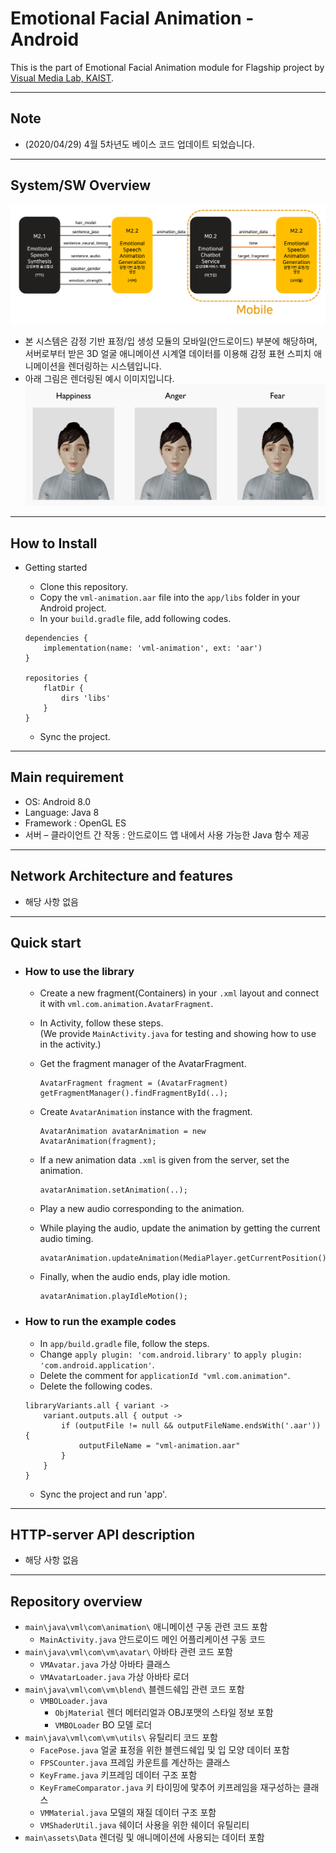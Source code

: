 # Emotional Facial Animation - Android
This is the part of Emotional Facial Animation module for Flagship project by [Visual Media Lab, KAIST](http://vml.kaist.ac.kr).

***

## Note

* (2020/04/29) 4월 5차년도 베이스 코드 업데이트 되었습니다.

***

## System/SW Overview
![mobile_img](./img/mobile.png)
* 본 시스템은 감정 기반 표정/입 생성 모듈의 모바일(안드로이드) 부분에 해당하며, 서버로부터 받은 3D 얼굴 애니메이션 시계열 데이터를 이용해 감정 표현 스피치 애니메이션을 렌더링하는 시스템입니다. 
* 아래 그림은 렌더링된 예시 이미지입니다.
![anim_img](./img/animation.jpg)

***

## How to Install

- Getting started
  - Clone this repository.
  - Copy the `vml-animation.aar` file into the `app/libs` folder in your Android project.
  - In your `build.gradle` file, add following codes.

  ```
  dependencies {
      implementation(name: 'vml-animation', ext: 'aar')
  }  
  
  repositories {
      flatDir {
          dirs 'libs'
      }
  }
  ```
  - Sync the project.

***

## Main requirement

* OS: Android 8.0
* Language: Java 8
* Framework : OpenGL ES
* 서버 – 클라이언트 간 작동 : 안드로이드 앱 내에서 사용 가능한 Java 함수 제공

***

## Network Architecture and features

* 해당 사항 없음

***

## Quick start

- ### How to use the library

  - Create a new fragment(Containers) in your `.xml` layout and connect it with `vml.com.animation.AvatarFragment`.

  - In Activity, follow these steps.  
    (We provide `MainActivity.java` for testing and showing how to use in the activity.)  

  - Get the fragment manager of the AvatarFragment.  

    ```
    AvatarFragment fragment = (AvatarFragment) getFragmentManager().findFragmentById(..);
    ```

  - Create `AvatarAnimation` instance with the fragment.  

    ```
    AvatarAnimation avatarAnimation = new AvatarAnimation(fragment);
    ```

  - If a new animation data `.xml` is given from the server, set the animation.  

    ```
    avatarAnimation.setAnimation(..);
    ```

  - Play a new audio corresponding to the animation.  

  - While playing the audio, update the animation by getting the current audio timing.  

    ```
    avatarAnimation.updateAnimation(MediaPlayer.getCurrentPosition());
    ```

  - Finally, when the audio ends, play idle motion.  

    ```
    avatarAnimation.playIdleMotion();
    ```

- ### How to run the example codes

  - In `app/build.gradle` file, follow the steps.
  - Change `apply plugin: 'com.android.library'` to `apply plugin: 'com.android.application'`.
  - Delete the comment for `applicationId "vml.com.animation"`.
  - Delete the following codes.

  ```
  libraryVariants.all { variant ->
      variant.outputs.all { output ->
          if (outputFile != null && outputFileName.endsWith('.aar')) {
              outputFileName = "vml-animation.aar"
          }
      }
  }
  ```

  - Sync the project and run 'app'.


***

## HTTP-server API description

* 해당 사항 없음

***

## Repository overview

* `main\java\vml\com\animation\` 애니메이션 구동 관련 코드 포함
  * `MainActivity.java` 안드로이드 메인 어플리케이션 구동 코드
* `main\java\vml\com\vm\avatar\` 아바타 관련 코드 포함
  * `VMAvatar.java` 가상 아바타 클래스
  * `VMAvatarLoader.java` 가상 아바타 로더
* `main\java\vml\com\vm\blend\` 블렌드쉐입 관련 코드 포함
  * `VMBOLoader.java` 
    * `ObjMaterial` 렌더 메터리얼과 OBJ포맷의 스타일 정보 포함
    * `VMBOLoader` BO 모델 로더
* `main\java\vml\com\vm\utils\` 유틸리티 코드 포함
  * `FacePose.java` 얼굴 표정을 위한 블렌드쉐입 및 입 모양 데이터 포함
  * `FPSCounter.java` 프레임 카운트를 계산하는 클래스
  * `KeyFrame.java` 키프레임 데이터 구조 포함
  * `KeyFrameComparator.java` 키 타이밍에 맟추어 키프레임을 재구성하는 클래스
  * `VMMaterial.java` 모델의 재질 데이터 구조 포함
  * `VMShaderUtil.java` 쉐이더 사용을 위한 쉐이더 유틸리티
* `main\assets\Data` 렌더링 및 애니메이션에 사용되는 데이터 포함

